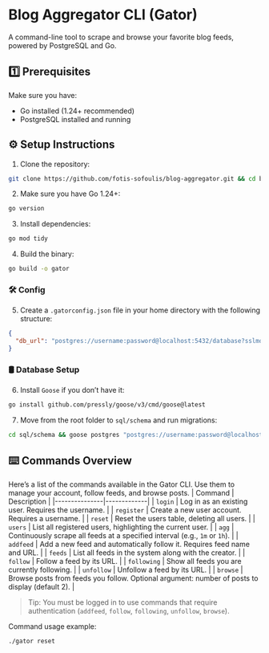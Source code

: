 # Blog Aggregator CLI (Gator)
A command-line tool to scrape and browse your favorite blog feeds, powered by PostgreSQL and Go.


## 1️⃣  Prerequisites
Make sure you have:
* Go installed (1.24+ recommended)
* PostgreSQL installed and running

## ⚙ Setup Instructions

1. Clone the repository:
```bash
git clone https://github.com/fotis-sofoulis/blog-aggregator.git && cd blog-aggregator/
```

2. Make sure you have Go 1.24+:
```bash
go version
```

3. Install dependencies:
```bash
go mod tidy
```

4. Build the binary:
```bash
go build -o gator
```

### 🛠 Config
5. Create a `.gatorconfig.json` file in your home directory with the following structure:
```json
{
  "db_url": "postgres://username:password@localhost:5432/database?sslmode=disable"
}
```

### 🛢 Database Setup
6. Install `Goose` if you don’t have it:
```bash
go install github.com/pressly/goose/v3/cmd/goose@latest
```

7. Move from the root folder to `sql/schema` and run migrations:
```bash
cd sql/schema && goose postgres "postgres://username:password@localhost:5432/gator" up
```

## ⌨️ Commands Overview
Here’s a list of the commands available in the Gator CLI. Use them to manage your account, follow feeds, and browse posts.
| Command       | Description |
|---------------|-------------|
| `login`       | Log in as an existing user. Requires the username. |
| `register`    | Create a new user account. Requires a username. |
| `reset`       | Reset the users table, deleting all users. |
| `users`       | List all registered users, highlighting the current user. |
| `agg`         | Continuously scrape all feeds at a specified interval (e.g., `1m` or `1h`). |
| `addfeed`     | Add a new feed and automatically follow it. Requires feed name and URL. |
| `feeds`       | List all feeds in the system along with the creator. |
| `follow`      | Follow a feed by its URL. |
| `following`   | Show all feeds you are currently following. |
| `unfollow`    | Unfollow a feed by its URL. |
| `browse`      | Browse posts from feeds you follow. Optional argument: number of posts to display (default 2). |

> Tip: You must be logged in to use commands that require authentication (`addfeed`, `follow`, `following`, `unfollow`, `browse`).

Command usage example:
```bash
./gator reset
```
